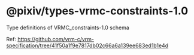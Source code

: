 # @pixiv/types-vrmc-constraints-1.0

Type definitions of VRMC_constraints-1.0 schema

Ref: https://github.com/vrm-c/vrm-specification/tree/41f50a1f9e7817db02c66a6a139ee683ed1b1e4d
